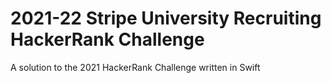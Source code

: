 # 2021-22 Stripe University Recruiting HackerRank Challenge

A solution to the 2021 HackerRank Challenge written in Swift

